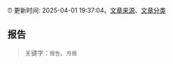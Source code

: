:alarm_clock: 更新时间: 2025-04-01 19:37:04。[文章来源](/README.md)、[文章分类](/TAGS.md)

## 报告


> 关键字：`报告`、`月报`



